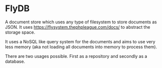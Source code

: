 # FlyDB

A document store which uses any type of filesystem to store documents as JSON.
It uses https://flysystem.thephpleague.com/docs/ to abstract the storage space.

It uses a NoSQL like query system for the documents and aims to use very less 
memory (aka not loading all documents into memory to process them).

There are two usages possible. First as a repository and secondly as a database.